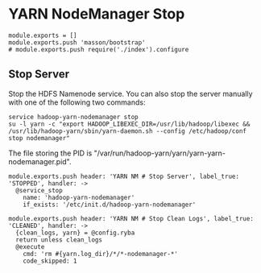 
# YARN NodeManager Stop

    module.exports = []
    module.exports.push 'masson/bootstrap'
    # module.exports.push require('./index').configure

## Stop Server

Stop the HDFS Namenode service. You can also stop the server manually with one of
the following two commands:

```
service hadoop-yarn-nodemanager stop
su -l yarn -c "export HADOOP_LIBEXEC_DIR=/usr/lib/hadoop/libexec && /usr/lib/hadoop-yarn/sbin/yarn-daemon.sh --config /etc/hadoop/conf stop nodemanager"
```

The file storing the PID is "/var/run/hadoop-yarn/yarn/yarn-yarn-nodemanager.pid".

    module.exports.push header: 'YARN NM # Stop Server', label_true: 'STOPPED', handler: ->
      @service_stop
        name: 'hadoop-yarn-nodemanager'
        if_exists: '/etc/init.d/hadoop-yarn-nodemanager'

    module.exports.push header: 'YARN NM # Stop Clean Logs', label_true: 'CLEANED', handler: ->
      {clean_logs, yarn} = @config.ryba
      return unless clean_logs
      @execute
        cmd: 'rm #{yarn.log_dir}/*/*-nodemanager-*'
        code_skipped: 1
